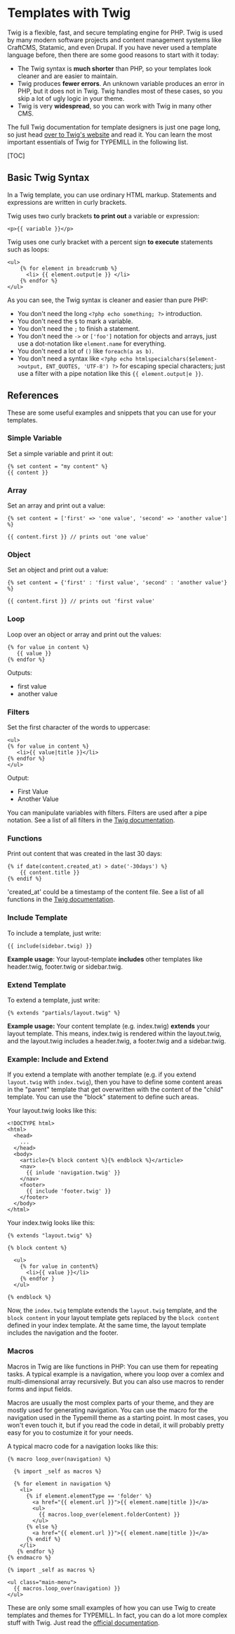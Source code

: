 # Templates with Twig

Twig is a flexible, fast, and secure templating engine for PHP. Twig is used by many modern software projects and content management systems like CraftCMS, Statamic, and even Drupal. If you have never used a template language before, then there are some good reasons to start with it today:

- The Twig syntax is **much shorter** than PHP, so your templates look cleaner and are easier to maintain.
- Twig produces **fewer errors**. An unknown variable produces an error in PHP, but it does not in Twig. Twig handles most of these cases, so you skip a lot of ugly logic in your theme.
- Twig is very **widespread**, so you can work with Twig in many other CMS.

The full Twig documentation for template designers is just one page long, so just head [over to Twig's website](http://twig.sensiolabs.org/doc/2.x/templates.html) and read it. You can learn the most important essentials of Twig for TYPEMILL in the following list.

[TOC]

## Basic Twig Syntax

In a Twig template, you can use ordinary HTML markup. Statements and expressions are written in curly brackets.

Twig uses two curly brackets **to print out** a variable or expression: 

````
<p>{{ variable }}</p>
````

Twig uses one curly bracket with a percent sign **to execute** statements such as loops:

````
<ul>
    {% for element in breadcrumb %}
      <li> {{ element.output|e }} </li>
    {% endfor %}
</ul>
````

As you can see, the Twig syntax is cleaner and easier than pure PHP:

- You don't need the long `<?php echo something; ?>` introduction.
- You don't need the `$` to mark a variable.
- You don't need the `;` to finish a statement.
- You don't need the `->` or `['foo']` notation for objects and arrays, just use a dot-notation like `element.name` for everything.
- You don't need a lot of `()` like `foreach(a as b)`.
- You don't need a syntax like `<?php echo htmlspecialchars($element->output, ENT_QUOTES, 'UTF-8') ?>` for escaping special characters; just use a filter with a pipe notation like this `{{ element.output|e }}`.

## References

These are some useful examples and snippets that you can use for your templates. 

### Simple Variable

Set a simple variable and print it out:

````
{% set content = "my content" %}
{{ content }}
````

### Array

Set an array and print out a value:

````
{% set content = ['first' => 'one value', 'second' => 'another value'] %}

{{ content.first }} // prints out 'one value'
````

### Object

Set an object and print out a value:

````
{% set content = {'first' : 'first value', 'second' : 'another value'} %}

{{ content.first }} // prints out 'first value'
````

### Loop

Loop over an object or array and print out the values:

````
{% for value in content %}
   {{ value }}
{% endfor %}
````

Outputs:

- first value
- another value

### Filters

Set the first character of the words to uppercase:

````
<ul>
{% for value in content %}
   <li>{{ value|title }}</li>
{% endfor %}
</ul>
````

Output:

- First Value
- Another Value

You can manipulate variables with filters. Filters are used after a pipe notation. See a list of all filters in the [Twig documentation](http://twig.sensiolabs.org/doc/2.x/filters/index.html).

### Functions

Print out content that was created in the last 30 days: 

```
{% if date(content.created_at) > date('-30days') %}
    {{ content.title }}
{% endif %}
```

'created_at' could be a timestamp of the content file. See a list of all functions in the [Twig documentation](https://twig.sensiolabs.org/doc/2.x/functions/index.html).

### Include Template

To include a template, just write:

````
{{ include(sidebar.twig) }}
````

**Example usage**: Your layout-template **includes** other templates like header.twig, footer.twig or sidebar.twig.

### Extend Template

To extend a template, just write:

````
{% extends "partials/layout.twig" %}
````

**Example usage:** Your content template (e.g. index.twig) **extends** your layout template. This means, index.twig is rendered within the layout.twig, and the layout.twig includes a header.twig, a footer.twig and a sidebar.twig.

### Example: Include and Extend

If you extend a template with another template (e.g. if you extend `layout.twig` with `index.twig`), then you have to define some content areas in the "parent" template that get overwritten with the content of the "child" template. You can use the "block" statement to define such areas. 

Your layout.twig looks like this:

````
<!DOCTYPE html>
<html>
  <head>
    ...
  </head>
  <body>
    <article>{% block content %}{% endblock %}</article>
    <nav>
      {{ inlude 'navigation.twig' }}
    </nav>
    <footer>
      {{ include 'footer.twig' }}
    </footer>
  </body>
</html>
````

Your index.twig looks like this:

````
{% extends "layout.twig" %}

{% block content %}
  
  <ul>
    {% for value in content%}
      <li>{{ value }}</li>
    {% endfor }
  </ul>
  
{% endblock %}
````

Now, the `index.twig` template extends the `layout.twig` template, and the `block content` in your layout template gets replaced by the `block content` defined in your index template. At the same time, the layout template includes the navigation and the footer.

### Macros

Macros in Twig are like functions in PHP: You can use them for repeating tasks. A typical example is a navigation, where you loop over a comlex and multi-dimensional array recursively. But you can also use macros to render forms and input fields.

Macros are usually the most complex parts of your theme, and they are mostly used for generating navigation. You can use the macro for the navigation used in the Typemill theme as a starting point. In most cases, you won't even touch it, but if you read the code in detail, it will probably pretty easy for you to costumize it for your needs.

A typical macro code for a navigation looks like this: 

    {% macro loop_over(navigation) %}
    
      {% import _self as macros %}
    
      {% for element in navigation %} 
        <li>
          {% if element.elementType == 'folder' %}
    	    <a href="{{ element.url }}">{{ element.name|title }}</a>		
            <ul>
              {{ macros.loop_over(element.folderContent) }}
            </ul>
          {% else %}
    		<a href="{{ element.url }}">{{ element.name|title }}</a>
          {% endif %}
        </li>
       {% endfor %}
    {% endmacro %}
    
    {% import _self as macros %}
    
    <ul class="main-menu">
      {{ macros.loop_over(navigation) }}
    </ul>
These are only some small examples of how you can use Twig to create templates and themes for TYPEMILL. In fact, you can do a lot more complex stuff with Twig. Just read the [official documentation](https://twig.sensiolabs.org/doc).

